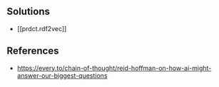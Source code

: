 
## Solutions

- [[prdct.rdf2vec]]

## References

- https://every.to/chain-of-thought/reid-hoffman-on-how-ai-might-answer-our-biggest-questions
